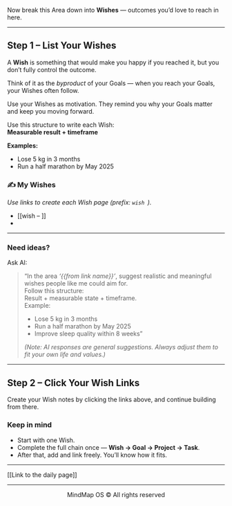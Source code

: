   
Now break this Area down into **Wishes** — outcomes you’d love to reach in here.

---

## Step 1 – List Your Wishes

A **Wish** is something that would make you happy if you reached it, but you don’t fully control the outcome.  

Think of it as the _byproduct_ of your Goals — when you reach your Goals, your Wishes often follow.  

Use your Wishes as motivation. They remind you why your Goals matter and keep you moving forward.

Use this structure to write each Wish:  
  **Measurable result + timeframe**

**Examples:**
- Lose 5 kg in 3 months  
- Run a half marathon by May 2025  

### ✍️ My Wishes
*Use links to create each Wish page (prefix: `wish `).*
- [[wish – ]]
- 

---

### Need ideas?

Ask AI:

> “In the area *‘{{from link name}}’*, suggest realistic and meaningful wishes people like me could aim for.  
> Follow this structure:  
> Result + measurable state + timeframe.  
> Example:  
> - Lose 5 kg in 3 months  
> - Run a half marathon by May 2025  
> - Improve sleep quality within 8 weeks”
>
> *(Note: AI responses are general suggestions. Always adjust them to fit your own life and values.)*

---

## Step 2 – Click Your Wish Links

Create your Wish notes by clicking the links above, and continue building from there.

### Keep in mind
- Start with one Wish.  
- Complete the full chain once — **Wish → Goal → Project → Task**.  
- After that, add and link freely. You’ll know how it fits.

---

[[Link to the daily page]]

---

<p align="center">MindMap OS © All rights reserved</p>
